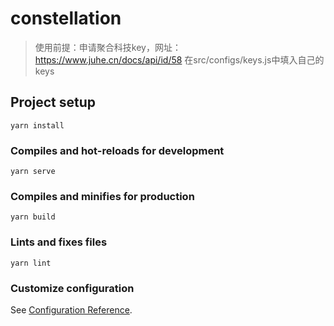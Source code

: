 # constellation
>使用前提：申请聚合科技key，网址：https://www.juhe.cn/docs/api/id/58
>在src/configs/keys.js中填入自己的keys
## Project setup
```
yarn install
```

### Compiles and hot-reloads for development
```
yarn serve
```

### Compiles and minifies for production
```
yarn build
```

### Lints and fixes files
```
yarn lint
```

### Customize configuration
See [Configuration Reference](https://cli.vuejs.org/config/).
